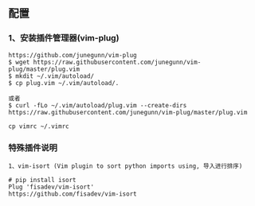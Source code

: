 ## 配置

### 1、安装插件管理器(vim-plug)
    
    https://github.com/junegunn/vim-plug
    $ wget https://raw.githubusercontent.com/junegunn/vim-plug/master/plug.vim
    $ mkdit ~/.vim/autoload/
    $ cp plug.vim ~/.vim/autoload/.

    或者
    $ curl -fLo ~/.vim/autoload/plug.vim --create-dirs https://raw.githubusercontent.com/junegunn/vim-plug/master/plug.vim

    cp vimrc ~/.vimrc


### 特殊插件说明
    
    1、vim-isort (Vim plugin to sort python imports using, 导入进行排序)
    
    # pip install isort
    Plug 'fisadev/vim-isort'
    https://github.com/fisadev/vim-isort